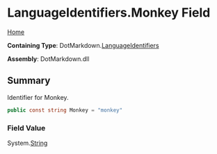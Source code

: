<a name="_top"></a>

# LanguageIdentifiers\.Monkey Field

[Home](../../../README.md#_top)

**Containing Type**: DotMarkdown\.[LanguageIdentifiers](../README.md#_top)

**Assembly**: DotMarkdown\.dll

## Summary

Identifier for Monkey\.

```csharp
public const string Monkey = "monkey"
```

### Field Value

System\.[String](https://docs.microsoft.com/en-us/dotnet/api/system.string)